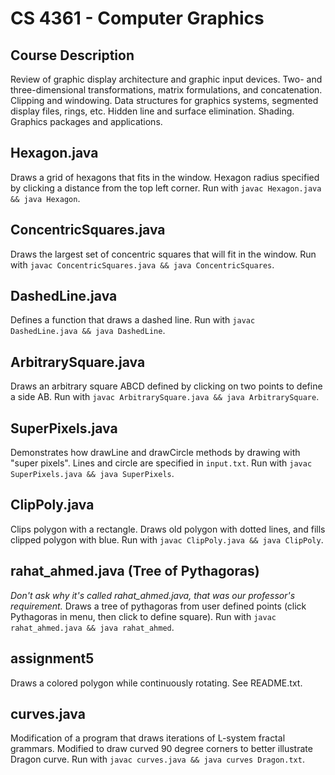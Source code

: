 # CS 4361 - Computer Graphics

## Course Description

Review of graphic display architecture and graphic input devices. Two- and three-dimensional transformations, matrix formulations, and concatenation. Clipping and windowing. Data structures for graphics systems, segmented display files, rings, etc. Hidden line and surface elimination. Shading. Graphics packages and applications. 

## Hexagon.java

Draws a grid of hexagons that fits in the window. Hexagon radius specified by clicking a distance from the top left corner. Run with `javac Hexagon.java && java Hexagon`.

## ConcentricSquares.java

Draws the largest set of concentric squares that will fit in the window. Run with `javac ConcentricSquares.java && java ConcentricSquares`.

## DashedLine.java

Defines a function that draws a dashed line. Run with `javac DashedLine.java && java DashedLine`.

## ArbitrarySquare.java

Draws an arbitrary square ABCD defined by clicking on two points to define a side AB. Run with `javac ArbitrarySquare.java && java ArbitrarySquare`.

## SuperPixels.java

Demonstrates how drawLine and drawCircle methods by drawing with "super pixels". Lines and circle are specified in `input.txt`. Run with `javac SuperPixels.java && java SuperPixels`.

## ClipPoly.java

Clips polygon with a rectangle. Draws old polygon with dotted lines, and fills clipped polygon with blue. Run with `javac ClipPoly.java && java ClipPoly`.

## rahat_ahmed.java (Tree of Pythagoras)

*Don't ask why it's called rahat_ahmed.java, that was our professor's requirement.* Draws a tree of pythagoras from user defined points (click Pythagoras in menu, then click to define square). Run with `javac rahat_ahmed.java && java rahat_ahmed`.

## assignment5

Draws a colored polygon while continuously rotating. See README.txt.

## curves.java

Modification of a program that draws iterations of L-system fractal grammars. Modified to draw curved 90 degree corners to better illustrate Dragon curve. Run with `javac curves.java && java curves Dragon.txt`.